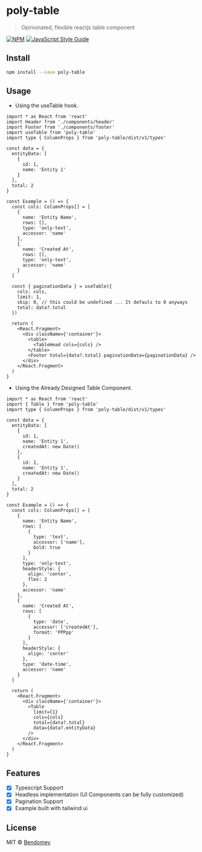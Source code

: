 # poly-table

> Opinionated, flexible reactjs table component

[![NPM](https://img.shields.io/npm/v/poly-table.svg)](https://www.npmjs.com/package/poly-table) [![JavaScript Style Guide](https://img.shields.io/badge/code_style-standard-brightgreen.svg)](https://standardjs.com)

## Install

```bash
npm install --save poly-table
```

## Usage

- Using the useTable hook.

```tsx
import * as React from 'react'
import Header from './components/header'
import Footer from './components/footer'
import useTable from 'poly-table'
import type { ColumnProps } from 'poly-table/dist/v1/types'

const data = {
  entityData: [
    {
      id: 1,
      name: 'Entity 1'
    }
  ],
  total: 2
}

const Example = () => {
  const cols: ColumnProps[] = [
    {
      name: 'Entity Name',
      rows: [],
      type: 'only-text',
      accessor: 'name'
    },
    {
      name: 'Created At',
      rows: [],
      type: 'only-text',
      accessor: 'name'
    }
  ]

  const { paginationData } = useTable({
    cols: cols,
    limit: 1,
    skip: 0, // this could be undefined ... It defauls to 0 anyways
    total: data?.total
  })

  return (
    <React.Fragment>
      <div className={'container'}>
        <table>
          <TableHead cols={cols} />
        </table>
        <Footer total={data?.total} paginationData={paginationData} />
      </div>
    </React.Fragment>
  )
}
```

- Using the Already Designed Table Component.

```tsx
import * as React from 'react'
import { Table } from 'poly-table'
import type { ColumnProps } from 'poly-table/dist/v1/types'

const data = {
  entityData: [
    {
      id: 1,
      name: 'Entity 1',
      createdAt: new Date()
    },
    {
      id: 2,
      name: 'Entity 1',
      createdAt: new Date()
    }
  ],
  total: 2
}

const Example = () => {
  const cols: ColumnProps[] = [
    {
      name: 'Entity Name',
      rows: [
        {
          type: 'text',
          accessor: ['name'],
          bold: true
        }
      ],
      type: 'only-text',
      headerStyle: {
        align: 'center',
        flex: 2
      },
      accessor: 'name'
    },
    {
      name: 'Created At',
      rows: [
        {
          type: 'date',
          accessor: ['createdAt'],
          format: 'PPPpp'
        }
      ],
      headerStyle: {
        align: 'center'
      },
      type: 'date-time',
      accessor: 'name'
    }
  ]

  return (
    <React.Fragment>
      <div className={'container'}>
        <Table
          limit={1}
          cols={cols}
          total={data?.total}
          data={data?.entityData}
        />
      </div>
    </React.Fragment>
  )
}
```

## Features

- [x] Typescript Support
- [x] Headless implementation (UI Components can be fully customized)
- [x] Pagination Support
- [x] Example built with tailwind ui

## License

MIT © [Bendomey](https://github.com/Bendomey)
